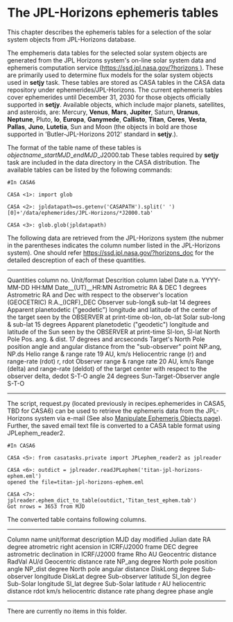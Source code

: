 

# The JPL-Horizons ephemeris tables 

This chapter describes the ephemeris tables for a selection of the solar system objects from JPL-Horizons database.

The emphemeris data tables for the selected solar system objects are generated from the JPL Horizons system\'s on-line solar system data and ephemeris computation service ([https://ssd.jpl.nasa.gov/?horizons )](https://ssd.jpl.nasa.gov/?horizons "JPL Horizons"). These are primarily used to determine flux models for the solar system objects used in **setjy** task.  These tables are stored as CASA tables in the  CASA data repository under ephemerides/JPL-Horizons. The current ephemeris tables cover ephemerides until December 31, 2030 for those objects officially supported in **setjy**. Available objects, which include major planets, satellites, and asteroids, are: Mercury, **Venus**, **Mars**, **Jupiter**, Saturn, **Uranus**, **Neptune**, Pluto, **Io**, **Europa**, **Ganymede**, **Callisto**, **Titan**, **Ceres**, **Vesta**, **Pallas**, **Juno**, **Lutetia**, Sun and Moon (the objects in bold are those supported in \'Butler-JPL-Horizons 2012\' standard in **setjy**.). 

The format of the table name of these tables is *objectname*\_*startMJD*\_*endMJD*\_J2000.tab These tables required by **setjy** task are included in the data directory in the CASA distribution. The available tables can be listed by the following commands:

 

```
#In CASA6

CASA <1>: import glob

CASA <2>: jpldatapath=os.getenv('CASAPATH').split(' ')[0]+'/data/ephemerides/JPL-Horizons/*J2000.tab'

CASA <3>: glob.glob(jpldatapath)
```

 

The following data are retrieved from the JPL-Horizons system (the nubmer in the parentheses indicates the column number listed in the JPL-Horizons system). One should refer https://ssd.jpl.nasa.gov/?horizons_doc for the detailed descreption of each of these quantities.

  ------------------------------- ------------ ------------------------ ---------------------------------------------------------------------------------------------------------------------------------------------------------------------------------- -----------------------
  Quantities                      column no.   Unit/format              Descrition                                                                                                                                                                         column label
  Date                            n.a.         YYYY-MM-DD HH:MM                                                                                                                                                                                            Date\_\_(UT)\_\_HR:MN
  Astrometric RA & DEC            1            degrees                  Astrometric RA and Dec with respect to the observer\'s location (GEOCETRIC)                                                                                                        R.A.\_(ICRF)\_DEC
  Observer sub-long& sub-lat      14           degrees                  Apparent planetodetic (\"geodetic\") longitude and latitude of the center of the target seen by the OBSERVER at print-time   ob-lon, ob-lat
  Solar sub-long & sub-lat        15           degrees                  Apparent planetodetic (\"geodetic\") longitude and latitude of the Sun seen by the OBSERVER at print-time                    Sl-lon, Sl-lat
   North Pole Pos. ang. & dist.    17          degrees and arcseconds    Target\'s North Pole position angle and angular distance from the \"sub-observer\" point                                                                                           NP.ang, NP.ds
   Helio range & range rate        19           AU, km/s                Heliocentric range (r) and range-rate (rdot)                                                                                                                                        r, rdot
   Observer range & range rate     20          AU, km/s                  Range (delta) and range-rate (deldot) of the target center with respect to the observer                                                                                            delta, dedot
   S-T-O angle                     24           degrees                 Sun-Target-Observer angle                                                                                                                                                           S-T-O
  ------------------------------- ------------ ------------------------ ---------------------------------------------------------------------------------------------------------------------------------------------------------------------------------- -----------------------

 The script, request.py (located previously in recipes.ephemerides in CASA5, TBD for CASA6) can be used to retrieve the ephemeris data from the JPL-Horizons system via e-mail (See also [Manipulate Ephemeris Objects page](https://casa.nrao.edu/casadocs-devel/stable/calibration-and-visibility-data/ephemeris-data/manipulation-of-ephemeris-objects "Manipulate Ephemeris Objects")). Further, the saved email text file is converted to a CASA table format using JPLephem_reader2.

 

```
#In CASA6

CASA <5>: from casatasks.private import JPLephem_reader2 as jplreader

CASA <6>: outdict = jplreader.readJPLephem('titan-jpl-horizons-ephem.eml')
opened the file=titan-jpl-horizons-ephem.eml

CASA <7>: jplreader.ephem_dict_to_table(outdict,'Titan_test_ephem.tab')
Got nrows = 3653 from MJD
```

The converted table contains following columns.

  ------------- ------------- ------------------------------------------------
  Column name   unit/format   description
  MJD           day           modified Julian date
  RA            degree         atrometric right acension in ICRF/J2000 frame
  DEC           degree         astrometric declination in ICRF/J2000 frame
  Rho           AU            Geocentric distance
  RadVal        AU/d          Geocentric distance rate
  NP_ang        degree        North pole position angle
  NP_dist       degree        North pole angular distance
  DiskLong      degree        Sub-observer longitude
  DiskLat       degree        Sub-observer latitude
  Sl_lon        degree        Sub-Solar longitude
  Sl_lat        degree        Sub-Solar latitude
  r             AU            heliocentric distance
  rdot          km/s          heliocentric distance rate
  phang         degree        phase angle
  ------------- ------------- ------------------------------------------------

 

There are currently no items in this folder.

